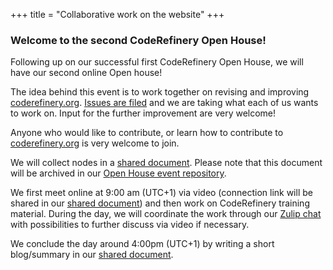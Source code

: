 +++
title = "Collaborative work on the website"
+++

### Welcome to the second CodeRefinery Open House!

Following up on our successful first CodeRefinery Open House, we will have our
second online Open house!

The idea behind this event is to work together on revising and improving
[coderefinery.org](https://coderefinery.org). [Issues are
filed](https://github.com/coderefinery/coderefinery.org/issues) and we are
taking what each of us wants to work on. Input for the further improvement are
very welcome!

Anyone who would like to contribute, or learn how to contribute to
[coderefinery.org](https://coderefinery.org) is very welcome to join.

We will collect nodes in a [shared document](https://hackmd.io/1Sso1UFMTXKihv1sedsTIA).
Please note that this document will be archived in our
[Open House event repository](https://github.com/coderefinery/open-house).

We first meet online at 9:00 am (UTC+1) via video (connection link will be
shared in our [shared document](https://hackmd.io/1Sso1UFMTXKihv1sedsTIA)) and
then work on CodeRefinery training material. During the day, we will coordinate
the work through our [Zulip chat](https://coderefinery.zulipchat.com) with
possibilities to further discuss via video if necessary.

We conclude the day around 4:00pm (UTC+1) by writing a short blog/summary in
our [shared document](https://hackmd.io/1Sso1UFMTXKihv1sedsTIA).
